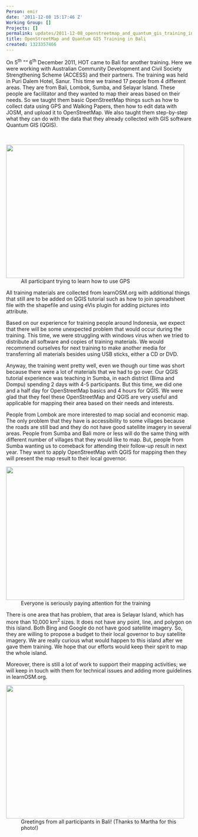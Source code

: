 ```yaml
---
Person: emir
date: '2011-12-08 15:17:46 Z'
Working Group: []
Projects: []
permalink: updates/2011-12-08_openstreetmap_and_quantum_gis_training_in_bali
title: OpenStreetMap and Quantum GIS Training in Bali
created: 1323357466
---
```

<p style="text-align: left;">On 5<sup>th</sup> "“ 6<sup>th</sup> December 2011, HOT came to Bali for another training. Here we were working with Australian Community Development and Civil Society Strengthening Scheme (ACCESS) and their partners. The training was held in Puri Dalem Hotel, Sanur. This time we trained 17 people from 4 different areas. They are from Bali, Lombok, Sumba, and Selayar Island. These people are facilitator and they wanted to map their areas based on their needs. So we taught them basic OpenStreetMap things such as how to collect data using GPS and Walking Papers, then how to edit data with JOSM, and upload it to OpenStreetMap. We also taught them step-by-step what they can do with the data that they already collected with GIS software Quantum GIS (QGIS).</p><p>&nbsp;</p><div class="mceTemp mceIEcenter" style="text-align: left;"><dl><dt><a href="http://hot.openstreetmap.org/weblog/wp-content/uploads/2011/12/PC042066.jpg"><img class="size-large wp-image-212" src="http://hot.openstreetmap.org/weblog/wp-content/uploads/2011/12/PC042066-1024x768.jpg" alt="" width="483" height="362"></a></dt><dd>All participant trying to learn how to use GPS</dd></dl></div><p style="text-align: left;">All training materials are collected from learnOSM.org with additional things that still are to be added on QGIS tutorial such as how to join spreadsheet file with the shapefile and using eVis plugin for adding pictures into attribute.</p><p style="text-align: left;">Based on our experience for training people around Indonesia, we expect that there will be some unexpected problem that would occur during the training. This time, we were struggling with windows virus when we tried to distribute all software and copies of training materials. We would recommend ourselves for next training to make another media for transferring all materials besides using USB sticks, either a CD or DVD.</p><p style="text-align: left;">Anyway, the training went pretty well, even we though our time was short because there were a lot of materials that we had to go over. Our QGIS tutorial experience was teaching in Sumba, in each district (Bima and Dompu) spending 2 days with 4-5 participants. But this time, we did one and a half day for OpenStreetMap basics and 4 hours for QGIS. We were glad that they feel these OpenStreetMap and QGIS are very useful and applicable for mapping their area based on their needs and interests.</p><p style="text-align: left;">People from Lombok are more interested to map social and economic map. The only problem that they have is accessibility to some villages because the roads are still bad and they do not have good satellite imagery in several areas.&nbsp;People from Sumba and Bali more or less will do the same thing with different number of villages that they would like to map. But, people from Sumba wanting us to comeback for attending their follow-up result in next year. They want to apply OpenStreetMap with QGIS for mapping then they will present the map result to their local governor.</p><div class="mceTemp" style="text-align: left;"><dl><dt><a href="http://hot.openstreetmap.org/weblog/wp-content/uploads/2011/12/PC062083.jpg"><img class="size-large wp-image-213" src="http://hot.openstreetmap.org/weblog/wp-content/uploads/2011/12/PC062083-1024x768.jpg" alt="" width="483" height="362"></a></dt><dd>Everyone is seriously paying attention for the training</dd></dl></div><p style="text-align: left;">There is one area that has problem, that area is Selayar Island, which has more than 10,000 km<sup>2 </sup>sizes. It does not have any point, line, and polygon on this island. Both Bing and Google do not have good satellite imagery. So, they are willing to propose a budget to their local governor to buy satellite imagery. We are really curious what would happen to this island after we gave them training. We hope that our efforts would keep their spirit to map the whole island.</p><p style="text-align: left;">Moreover, there is still a lot of work to support their mapping activities; we will keep in touch with them for technical issues and adding more guidelines in learnOSM.org.</p><div class="mceTemp" style="text-align: left;"><dl><dt><a href="http://hot.openstreetmap.org/weblog/wp-content/uploads/2011/12/389456_10150500435626042_747376041_10438825_1437012719_n.jpg"><img class="size-full wp-image-214" src="http://hot.openstreetmap.org/weblog/wp-content/uploads/2011/12/389456_10150500435626042_747376041_10438825_1437012719_n.jpg" alt="" width="483" height="362"></a></dt><dd>Greetings from all participants in Bali! (Thanks to Martha for this photo!)</dd></dl></div>
